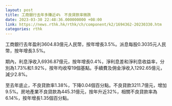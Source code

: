 ```yaml
---
layout: post
title: 工商銀行去年多賺近4%　不良貸款率微跌
date: 2023-03-30 22:48:36.000000000 +08:00
link: https://news.rthk.hk/rthk/ch/component/k2/1694362-20230330.htm
categories: rthk
---
```


工商銀行去年盈利3604.83億元人民幣，按年增長3.5%。派息每股0.3035元人民幣，按年增長3.5%。

期內，利息淨收入6936.87億元，按年增長0.4%，淨利息差和淨利息收益率，分別為1.73%和1.92%，按年均收窄19個基點。手續費及佣金淨收入1292.65億元，減少2.8%。

至去年底止，不良貸款率1.38%，下降0.04個百分點。不良貸款3211.7億元，增加9.5%。房地產業不良貸款為445.31億元，按年升近32%，相關不良貸款率為6.14%，按年增長1.35個百分點。
